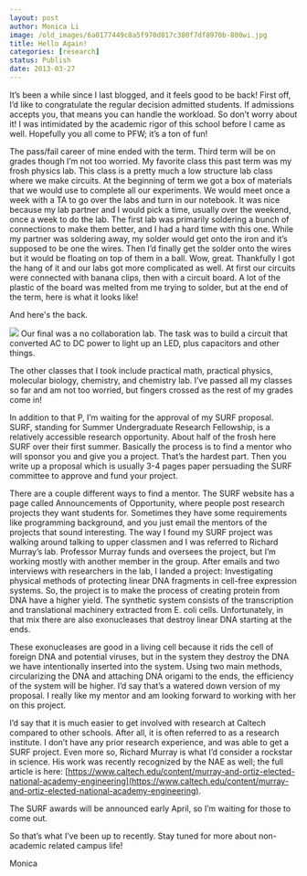 ```yaml
---
layout: post
author: Monica Li
image: /old_images/6a0177449c8a5f970d017c380f7df8970b-800wi.jpg
title: Hello Again! 
categories: [research]
status: Publish
date: 2013-03-27
---
```



It’s been a while since I last blogged, and it feels
good to be back! First off, I’d like to congratulate the regular decision
admitted students. If admissions accepts you, that means you can handle the
workload. So don’t worry about it! I was intimidated by the academic rigor of
this school before I came as well. Hopefully you all come to PFW; it’s a ton of
fun!

The pass/fail career of mine ended with the term. Third term
will be on grades though I’m not too worried. My favorite class this past term
was my frosh physics lab. This class is a pretty much a low structure lab class
where we make circuits. At the beginning of term we got a box of materials that
we would use to complete all our experiments. We would meet once a week with a
TA to go over the labs and turn in our notebook. It was nice because my lab
partner and I would pick a time, usually over the weekend, once a week to do
the lab. The first lab was primarily soldering a bunch of connections to make
them better, and I had a hard time with this one. While my partner was
soldering away, my solder would get onto the iron and it’s supposed to be one
the wires. Then I’d finally get the solder onto the wires but it would be
floating on top of them in a ball. Wow, great. Thankfully I got the hang of it
and our labs got more complicated as well. At first our circuits were connected
with banana clips, then with a circuit board. A lot of the plastic of the board
was melted from me trying to solder, but at the end of the term, here is what it
looks like!

And here's the back.


![](/old_images/caltech_as_it_happens/6a0105349b8251970b017d423ea714970c.jpg)
Our final was a no collaboration lab. The task was to build
a circuit that converted AC to DC power to light up an LED, plus capacitors and
other things. 

The other classes that I took include practical math, practical
physics, molecular biology, chemistry, and chemistry lab. I’ve passed all my
classes so far and am not too worried, but fingers crossed as the rest of my
grades come in!

In addition to that P, I’m waiting for the approval of my
SURF proposal. SURF, standing for Summer Undergraduate Research Fellowship, is
a relatively accessible research opportunity. About half of the frosh here SURF
over their first summer. Basically the process is to find a mentor who will
sponsor you and give you a project. That’s the hardest part. Then you write up
a proposal which is usually 3-4 pages paper persuading the SURF committee to
approve and fund your project.

There are a couple different ways to find a
mentor. The SURF website has a page called Announcements of Opportunity, where
people post research projects they want students for. Sometimes they have some
requirements like programming background, and you just email the mentors of the
projects that sound interesting. The way I found my SURF project was walking
around talking to upper classmen and I was referred to Richard Murray’s lab. Professor
Murray funds and oversees the project, but I’m working mostly with another
member in the group. After emails and two interviews with researchers in the
lab, I landed a project: Investigating
physical methods of protecting linear DNA fragments in cell-free expression
systems. So, the project is to make the process of creating protein from DNA
have a higher yield. The synthetic system consists of the transcription and
translational machinery extracted from E. coli cells. Unfortunately, in that
mix there are also exonucleases that destroy linear DNA starting at the ends.

These exonucleases are good in a living cell because it rids the cell of
foreign DNA and potential viruses, but in the system they destroy the DNA we
have intentionally inserted into the system. Using two main methods,
circularizing the DNA and attaching DNA origami to the ends, the efficiency of
the system will be higher. I’d say that’s a watered down version of my
proposal. I really like my mentor and am looking forward to working with her on
this project.

I’d say
that it is much easier to get involved with research at Caltech compared to
other schools. After all, it is often referred to as a research institute. I
don’t have any prior research experience, and was able to get a SURF project. Even
more so, Richard Murray is what I’d consider a rockstar in science. His work
was recently recognized by the NAE as well; the full article is here: [https://www.caltech.edu/content/murray-and-ortiz-elected-national-academy-engineering](https://www.caltech.edu/content/murray-and-ortiz-elected-national-academy-engineering).

The SURF awards will be announced early April, so I’m waiting for those to come
out.

So that’s
what I’ve been up to recently. Stay tuned for more about non-academic related
campus life! 

Monica


